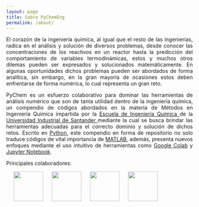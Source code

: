 ```yaml
---
layout: page
title: Sobre PyChemEng
permalink: /about/
---
```

<p align="justify">  
El corazón de la ingeniería química, al igual que el resto de las ingenierías, radica en el análisis y solución de diversos problemas, desde conocer las concentraciones de los reactivos en un reactor hasta la predicción del comportamiento de variables termodinámicas, estos y muchos otros dilemas pueden ser expresados y solucionados matemáticamente. En algunas oportunidades dichos problemas pueden ser abordados de forma analítica, sin embargo, en la gran mayoría de ocasiones estos deben enfrentarse de forma numérica, lo cual representa un gran reto.</p>
<p align="justify">  
PyChem es un esfuerzo colaborativo para dominar las herramientas de análisis numérico que son de tanta utilidad dentro de la ingeniería química, un compendio de códigos abordados en la materia de Métodos en Ingeniería Química impartida por la <A HREF="http://iq.uis.edu.co/eisi/"> Escuela de Ingeniería Química </A> de la <A HREF="https://uis.edu.co/inicio/">Universidad Industrial de Santander </A> mediante la cual se busca brindar las herramientas adecuadas para el correcto dominio y solución de dichos retos. Escrito en <A HREF="https://www.python.org/"> Python</A>, este compendio en forma de repositorio no solo traduce códigos de vital importancia de <A HREF="https://www.mathworks.com/products/matlab.html"> MATLAB</A>, además, presenta nuevos enfoques mediante el uso intuitivo de herramientas como <A HREF="https://colab.research.google.com/"> Google Colab</A> y <A HREF="https://jupyter.org/"> Jupyter Notebook</A>.
</p>
<p>
Principales colaboradores:
<p>
  <style>
    .fotos img { margin-left:20px; }
    </style>
  
<div class="fotos">
<p>
  <img align="left" width="80" height="80" src="https://ChemEngPythonUIS.github.io/PyChemEng/images/JLNcirc.png" alt="">
</p>
<p>
  <img align="left" width="80" height="80" src="https://ChemEngPythonUIS.github.io/PyChemEng/images/JFRcirc.png" alt="">
</p>
<p>
  <img align="left" width="80" height="80" src="https://ChemEngPythonUIS.github.io/PyChemEng/images/JDGcirc.png" alt="">
</p>
<p>
  <img align="left" width="80" height="80" src="https://ChemEngPythonUIS.github.io/PyChemEng/images/JMAcirc.png" alt="">
</p>
</div> 
